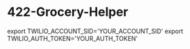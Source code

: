# 422-Grocery-Helper

export TWILIO_ACCOUNT_SID='YOUR_ACCOUNT_SID'
export TWILIO_AUTH_TOKEN='YOUR_AUTH_TOKEN'
